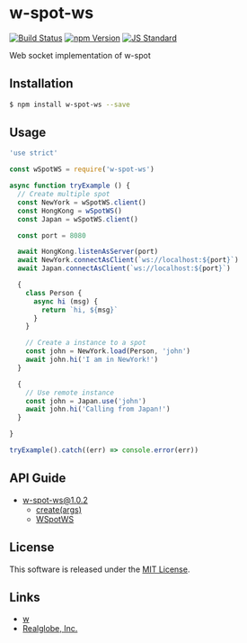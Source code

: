 w-spot-ws
==========

<!---
This file is generated by ape-tmpl. Do not update manually.
--->

<!-- Badge Start -->
<a name="badges"></a>

[![Build Status][bd_travis_shield_url]][bd_travis_url]
[![npm Version][bd_npm_shield_url]][bd_npm_url]
[![JS Standard][bd_standard_shield_url]][bd_standard_url]

[bd_repo_url]: https://github.com/realglobe-Inc/w-spot-ws
[bd_travis_url]: http://travis-ci.org/realglobe-Inc/w-spot-ws
[bd_travis_shield_url]: http://img.shields.io/travis/realglobe-Inc/w-spot-ws.svg?style=flat
[bd_travis_com_url]: http://travis-ci.com/realglobe-Inc/w-spot-ws
[bd_travis_com_shield_url]: https://api.travis-ci.com/realglobe-Inc/w-spot-ws.svg?token=
[bd_license_url]: https://github.com/realglobe-Inc/w-spot-ws/blob/master/LICENSE
[bd_codeclimate_url]: http://codeclimate.com/github/realglobe-Inc/w-spot-ws
[bd_codeclimate_shield_url]: http://img.shields.io/codeclimate/github/realglobe-Inc/w-spot-ws.svg?style=flat
[bd_codeclimate_coverage_shield_url]: http://img.shields.io/codeclimate/coverage/github/realglobe-Inc/w-spot-ws.svg?style=flat
[bd_gemnasium_url]: https://gemnasium.com/realglobe-Inc/w-spot-ws
[bd_gemnasium_shield_url]: https://gemnasium.com/realglobe-Inc/w-spot-ws.svg
[bd_npm_url]: http://www.npmjs.org/package/w-spot-ws
[bd_npm_shield_url]: http://img.shields.io/npm/v/w-spot-ws.svg?style=flat
[bd_standard_url]: http://standardjs.com/
[bd_standard_shield_url]: https://img.shields.io/badge/code%20style-standard-brightgreen.svg

<!-- Badge End -->


<!-- Description Start -->
<a name="description"></a>

Web socket implementation of w-spot

<!-- Description End -->


<!-- Overview Start -->
<a name="overview"></a>



<!-- Overview End -->


<!-- Sections Start -->
<a name="sections"></a>

<!-- Section from "doc/guides/01.Installation.md.hbs" Start -->

<a name="section-doc-guides-01-installation-md"></a>

Installation
-----

```bash
$ npm install w-spot-ws --save
```


<!-- Section from "doc/guides/01.Installation.md.hbs" End -->

<!-- Section from "doc/guides/02.Usage.md.hbs" Start -->

<a name="section-doc-guides-02-usage-md"></a>

Usage
---------

```javascript
'use strict'

const wSpotWS = require('w-spot-ws')

async function tryExample () {
  // Create multiple spot
  const NewYork = wSpotWS.client()
  const HongKong = wSpotWS()
  const Japan = wSpotWS.client()

  const port = 8080

  await HongKong.listenAsServer(port)
  await NewYork.connectAsClient(`ws://localhost:${port}`)
  await Japan.connectAsClient(`ws://localhost:${port}`)

  {
    class Person {
      async hi (msg) {
        return `hi, ${msg}`
      }
    }

    // Create a instance to a spot
    const john = NewYork.load(Person, 'john')
    await john.hi('I am in NewYork!')
  }

  {
    // Use remote instance
    const john = Japan.use('john')
    await john.hi('Calling from Japan!')
  }

}

tryExample().catch((err) => console.error(err))

```


<!-- Section from "doc/guides/02.Usage.md.hbs" End -->

<!-- Section from "doc/guides/10.API Guide.md.hbs" Start -->

<a name="section-doc-guides-10-a-p-i-guide-md"></a>

API Guide
-----

+ [w-spot-ws@1.0.2](./doc/api/api.md)
  + [create(args)](./doc/api/api.md#w-spot-ws-function-create)
  + [WSpotWS](./doc/api/api.md#w-spot-w-s-class)


<!-- Section from "doc/guides/10.API Guide.md.hbs" End -->


<!-- Sections Start -->


<!-- LICENSE Start -->
<a name="license"></a>

License
-------
This software is released under the [MIT License](https://github.com/realglobe-Inc/w-spot-ws/blob/master/LICENSE).

<!-- LICENSE End -->


<!-- Links Start -->
<a name="links"></a>

Links
------

+ [w][w_url]
+ [Realglobe, Inc.][realglobe,_inc__url]

[w_url]: https://github.com/realglobe-Inc/w
[realglobe,_inc__url]: http://realglobe.jp

<!-- Links End -->
